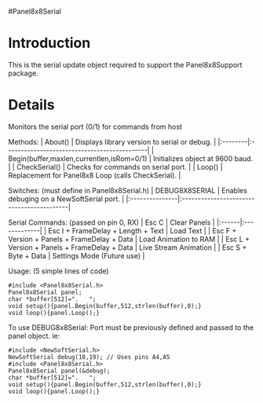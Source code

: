 #Panel8x8Serial

# Introduction #

This is the serial update object required to support the Panel8x8Support package.

# Details #

Monitors the serial port (0/1) for commands from host

Methods:
| About() | Displays library version to serial or debug. |
|:--------|:---------------------------------------------|
| Begin(buffer,maxlen,currentlen,isRom=0/1) | Initializes object at 9600 baud. |
| CheckSerial() | Checks for commands on serial port. |
| Loop() | Replacement for Panel8x8 Loop (calls CheckSerial). |

Switches: (must define in Panel8x8Serial.h)
| DEBUG8X8SERIAL | Enables debuging on a NewSoftSerial port. |
|:---------------|:------------------------------------------|

Serial Commands: (passed on pin 0, RX)
| Esc C | Clear Panels |
|:------|:-------------|
| Esc I + FrameDelay + Length + Text | Load Text |
| Esc F + Version + Panels + FrameDelay + Data | Load Animation to RAM |
| Esc L + Version + Panels + FrameDelay + Data | Live Stream Animation |
| Esc S + Byte + Data | Settings Mode (Future use) |

Usage: (5 simple lines of code)
```
#include <Panel8x8Serial.h>
Panel8x8Serial panel;
char *buffer[512]=".   ";
void setup(){panel.Begin(buffer,512,strlen(buffer),0);}
void loop(){panel.Loop();}
```

To use DEBUG8x8Serial:
Port must be previously defined and passed to the panel object.  ie:
```
#include <NewSoftSerial.h>
NewSoftSerial debug(18,19); // Uses pins A4,A5
#include <Panel8x8Serial.h>
Panel8x8Serial panel(&debug);
char *buffer[512]=".   ";
void setup(){panel.Begin(buffer,512,strlen(buffer),0);}
void loop(){panel.Loop();}
```
